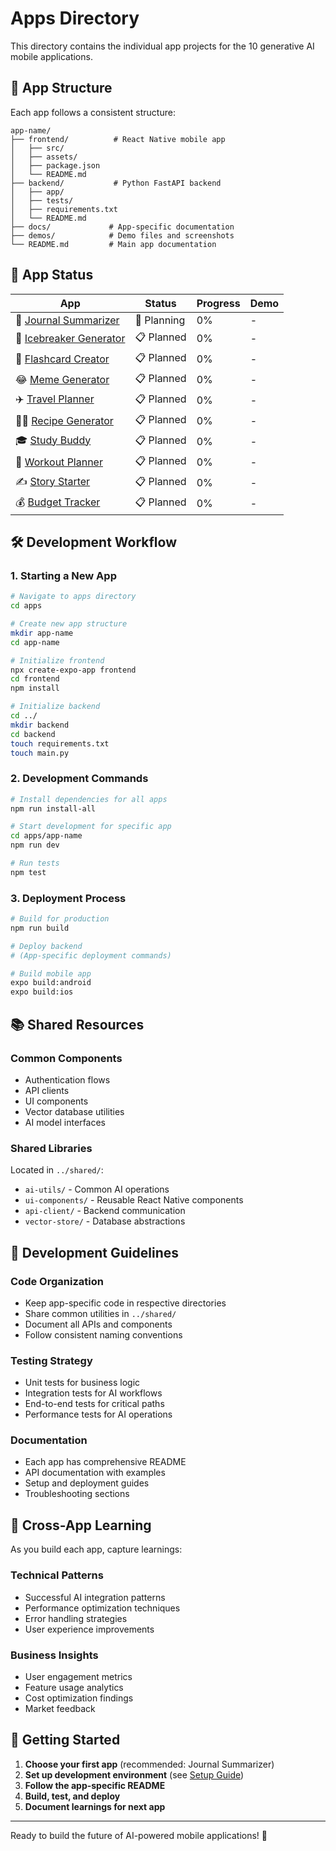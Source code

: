 # Apps Directory

This directory contains the individual app projects for the 10 generative AI mobile applications.

## 📱 App Structure

Each app follows a consistent structure:

```
app-name/
├── frontend/          # React Native mobile app
│   ├── src/
│   ├── assets/
│   ├── package.json
│   └── README.md
├── backend/           # Python FastAPI backend
│   ├── app/
│   ├── tests/
│   ├── requirements.txt
│   └── README.md
├── docs/             # App-specific documentation
├── demos/            # Demo files and screenshots
└── README.md         # Main app documentation
```

## 🚀 App Status

| App | Status | Progress | Demo |
|-----|--------|----------|------|
| 📝 [Journal Summarizer](./journal-summarizer/) | 🚧 Planning | 0% | - |
| 🤝 [Icebreaker Generator](./icebreaker-generator/) | 📋 Planned | 0% | - |
| 🧠 [Flashcard Creator](./flashcard-creator/) | 📋 Planned | 0% | - |
| 😂 [Meme Generator](./meme-generator/) | 📋 Planned | 0% | - |
| ✈️ [Travel Planner](./travel-planner/) | 📋 Planned | 0% | - |
| 👨‍🍳 [Recipe Generator](./recipe-generator/) | 📋 Planned | 0% | - |
| 🎓 [Study Buddy](./study-buddy/) | 📋 Planned | 0% | - |
| 💪 [Workout Planner](./workout-planner/) | 📋 Planned | 0% | - |
| ✍️ [Story Starter](./story-starter/) | 📋 Planned | 0% | - |
| 💰 [Budget Tracker](./budget-tracker/) | 📋 Planned | 0% | - |

## 🛠️ Development Workflow

### 1. Starting a New App
```bash
# Navigate to apps directory
cd apps

# Create new app structure
mkdir app-name
cd app-name

# Initialize frontend
npx create-expo-app frontend
cd frontend
npm install

# Initialize backend
cd ../
mkdir backend
cd backend
touch requirements.txt
touch main.py
```

### 2. Development Commands
```bash
# Install dependencies for all apps
npm run install-all

# Start development for specific app
cd apps/app-name
npm run dev

# Run tests
npm test
```

### 3. Deployment Process
```bash
# Build for production
npm run build

# Deploy backend
# (App-specific deployment commands)

# Build mobile app
expo build:android
expo build:ios
```

## 📚 Shared Resources

### Common Components
- Authentication flows
- API clients
- UI components
- Vector database utilities
- AI model interfaces

### Shared Libraries
Located in `../shared/`:
- `ai-utils/` - Common AI operations
- `ui-components/` - Reusable React Native components
- `api-client/` - Backend communication
- `vector-store/` - Database abstractions

## 🎯 Development Guidelines

### Code Organization
- Keep app-specific code in respective directories
- Share common utilities in `../shared/`
- Document all APIs and components
- Follow consistent naming conventions

### Testing Strategy
- Unit tests for business logic
- Integration tests for AI workflows
- End-to-end tests for critical paths
- Performance tests for AI operations

### Documentation
- Each app has comprehensive README
- API documentation with examples
- Setup and deployment guides
- Troubleshooting sections

## 🔄 Cross-App Learning

As you build each app, capture learnings:

### Technical Patterns
- Successful AI integration patterns
- Performance optimization techniques
- Error handling strategies
- User experience improvements

### Business Insights
- User engagement metrics
- Feature usage analytics
- Cost optimization findings
- Market feedback

## 🚀 Getting Started

1. **Choose your first app** (recommended: Journal Summarizer)
2. **Set up development environment** (see [Setup Guide](../docs/setup-guide.md))
3. **Follow the app-specific README**
4. **Build, test, and deploy**
5. **Document learnings for next app**

---

Ready to build the future of AI-powered mobile applications! 🎉
